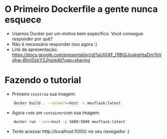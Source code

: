 # O Primeiro Dockerfile a gente nunca esquece

- Usamos Docker por um motivo bem específico. Você consegue responder por quê?
- Não é necessário responder isso agora :)
- Link da apresentação: https://docs.google.com/presentation/d/1aUlGXF_l1fBQlJoskgjhtaDm7bVqhw-BlmlSzkY2Jhg/edit?usp=sharing

# Fazendo o tutorial
- Primeiro `construa` sua imagem:
```sh
    docker build . --network=host -t meuflask:latest
```
- Agora `rode` um `container`com sua imagem:
```sh
    docker run --net=host -p 5000:5000 meuflask:latest
```
- Tente acessar http://localhost:5000/ no seu navegador :)